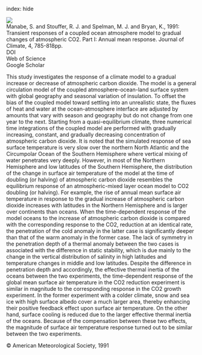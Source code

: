 index: hide

<div class="Citation">
    <div class="Citation-thumb CitationThumb-linked"  data-href="https://doi.org/10.1175/1520-0442(1991)004<0785:troaco>2.0.co;2">
      <img src="https://static.claimspace.cloud/climate-study-static/refs/thumbs/12/Manabe_et_al_1991-thumb.png" />
    </div>

  <div class="Citation-body">
    <div class="Citation-text">Manabe, S. and Stouffer, R. J. and Spelman, M. J. and Bryan, K., 1991: Transient responses of a coupled ocean atmosphere model to gradual changes of atmospheric CO2. Part I: Annual mean response. <span class="Article-journal">Journal of Climate, </span><span class="Article-volume">4, </span>785-818pp.</div>
    <div class="Citation-links">
      <div class="CitationLink" data-href="https://doi.org/10.1175/1520-0442(1991)004<0785:troaco>2.0.co;2">
        <div class="CitationLink-icon CitationLink-Doi"></div>
        <div class="CitationLink-text">DOI</div>
      </div>
      <div class="CitationLink" data-href="http://cel.webofknowledge.com/InboundService.do?customersID=atyponcel&smartRedirect=yes&mode=FullRecord&IsProductCode=Yes&product=CEL&Init=Yes&Func=Frame&action=retrieve&SrcApp=literatum&SrcAuth=atyponcel&SID=7CNc3cIRaBKjGbSujFM&UT=WOS:A1991GG46200003">
        <div class="CitationLink-icon CitationLink-Isi"></div>
        <div class="CitationLink-text">Web of Science</div>
      </div>
      <div class="CitationLink" data-href="https://scholar.google.com/scholar?q=10.1175/1520-0442(1991)004<0785:troaco>2.0.co;2">
        <div class="CitationLink-icon CitationLink-Scholar"></div>
        <div class="CitationLink-text">Google Scholar</div>
      </div>
    </div>
  </div>
</div>

This study investigates the response of a climate model to a gradual increase or decrease of atmospheric carbon dioxide. The model is a general circulation model of the coupled atmosphere-ocean-land surface system with global geography and seasonal variation of insulation. To offset the bias of the coupled model toward settling into an unrealistic state, the fluxes of heat and water at the ocean-atmosphere interface are adjusted by amounts that vary with season and geography but do not change from one year to the next. Starting from a quasi-equilibrium climate, three numerical time integrations of the coupled model are performed with gradually increasing, constant, and gradually decreasing concentration of atmospheric carbon dioxide. It is noted that the simulated response of sea surface temperature is very slow over the northern North Atlantic and the Circumpolar Ocean of the Southern Hemisphere where vertical mixing of water penetrates very deeply. However, in most of the Northern Hemisphere and low latitudes of the Southern Hemisphere, the distribution of the change in surface air temperature of the model at the time of doubling (or halving) of atmospheric carbon dioxide resembles the equilibrium response of an atmospheric-mixed layer ocean model to CO2 doubling (or halving). For example, the rise of annual mean surface air temperature in response to the gradual increase of atmospheric carbon dioxide increases with latitudes in the Northern Hemisphere and is larger over continents than oceans. When the time-dependent response of the model oceans to the increase of atmospheric carbon dioxide is compared with the corresponding response to the CO2, reduction at an identical rate, the penetration of the cold anomaly in the latter case is significantly deeper than that of the warm anomaly in the former case. The lack of symmetry in the penetration depth of a thermal anomaly between the two cases is associated with the difference in static stability, which is due mainly to the change in the vertical distribution of salinity in high latitudes and temperature changes in middle and low latitudes. Despite the difference in penetration depth and accordingly, the effective thermal inertia of the oceans between the two experiments, the time-dependent response of the global mean surface air temperature in the CO2 reduction experiment is similar in magnitude to the corresponding response in the CO2 growth experiment. In the former experiment with a colder climate, snow and sea ice with high surface albedo cover a much larger area, thereby enhancing their positive feedback effect upon surface air temperature. On the other hand, surface cooling is reduced due to the larger effective thermal inertia of the oceans. Because of the compensation between these two effects, the magnitude of surface air temperature response turned out to be similar between the two experiments.

<div class="Citation-copy">
&copy; American Meteorological Society, 1991
</div>